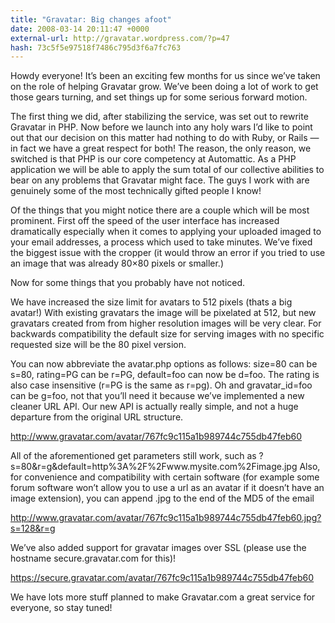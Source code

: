 ```yaml
---
title: "Gravatar: Big changes afoot"
date: 2008-03-14 20:11:47 +0000
external-url: http://gravatar.wordpress.com/?p=47
hash: 73c5f5e97518f7486c795d3f6a7fc763
---
```


Howdy everyone!  It’s been an exciting few months for us since we’ve taken on the role of helping Gravatar grow.  We’ve been doing a lot of work to get those gears turning, and set things up for some serious forward motion.

The first thing we did, after stabilizing the service, was set out to rewrite Gravatar in PHP.  Now before we launch into any holy wars I’d like to point out that our decision on this matter had nothing to do with Ruby, or Rails — in fact we have a great respect for both!  The reason, the only reason, we switched is that PHP is our core competency at Automattic.  As a PHP application we will be able to apply the sum total of our collective abilities to bear on any problems that Gravatar might face.  The guys I work with are genuinely some of the most technically gifted people I know!

Of the things that you might notice there are a couple which will be most prominent.  First off the speed of the user interface has increased dramatically especially when it comes to applying your uploaded imaged to your email addresses, a process which used to take minutes.  We’ve fixed the biggest issue with the cropper (it would throw an error if you tried to use an image that was already 80×80 pixels or smaller.)

Now for some things that you probably have not noticed.

We have increased the size limit for avatars to 512 pixels (thats a big avatar!)  With existing gravatars the image will be pixelated at 512, but new gravatars created from from higher resolution images will be very clear. For backwards compatibility the default size for serving images with no specific requested size will be the 80 pixel version.


You can now abbreviate the avatar.php options as follows: size=80 can be s=80, rating=PG can be r=PG, default=foo can now be d=foo.  The rating is also case insensitive (r=PG is the same as r=pg). Oh and gravatar_id=foo can be g=foo, not that you’ll need it because we’ve implemented a new cleaner URL API.  Our new API is actually really simple, and not a huge departure from the original URL structure.

http://www.gravatar.com/avatar/767fc9c115a1b989744c755db47feb60

All of the aforementioned get parameters still work, such as ?s=80&r=g&default=http%3A%2F%2Fwww.mysite.com%2Fimage.jpg  Also, for convenience and compatibility with certain software (for example some forum software won’t allow you to use a url as an avatar if it doesn’t have an image extension), you can append .jpg to the end of the MD5 of the email

http://www.gravatar.com/avatar/767fc9c115a1b989744c755db47feb60.jpg?s=128&r=g

We’ve also added support for gravatar images over SSL (please use the hostname secure.gravatar.com for this)!

https://secure.gravatar.com/avatar/767fc9c115a1b989744c755db47feb60

We have lots more stuff planned to make Gravatar.com a great service for everyone, so stay tuned!

       
